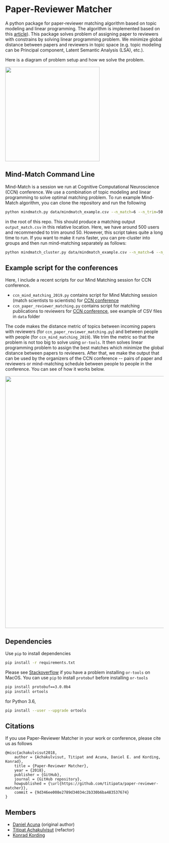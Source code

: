 # Paper-Reviewer Matcher

A python package for paper-reviewer matching algorithm based on topic modeling and linear programming. The algorithm is implemented based on this [article](http://www.cis.upenn.edu/~cjtaylor/PUBLICATIONS/pdfs/TaylorTR08.pdf)). This package solves problem of assigning paper to reviewers with constrains by solving linear programming problem. We minimize global distance between papers and reviewers in topic space (e.g. topic modeling can be Principal component, Latent Semantic Analysis (LSA), etc.).

Here is a diagram of problem setup and how we solve the problem.

<img src="figures/problem_setup.png" width="300">

## Mind-Match Command Line

Mind-Match is a session we run at Cognitive Computational Neuroscience (CCN) conference.
We use a combination of topic modeling and linear programming to solve optimal matching problem.
To run example Mind-Match algorithm, you can clone the repository and run the following

```sh
python mindmatch.py data/mindmatch_example.csv --n_match=6 --n_trim=50
```

in the root of this repo. This should produce a matching output `output_match.csv` in this relative location.
Here, we have around 500 users and recommended to trim around 50. However, this script takes quite a long time to run.
If you want to make it runs faster, you can pre-cluster into groups and then run mind-matching
separately as follows:

```sh
python mindmatch_cluster.py data/mindmatch_example.csv --n_match=6 --n_trim=50 --n_clusters=4
```

## Example script for the conferences

Here, I include a recent scripts for our Mind Matching session for CCN conference.

- `ccn_mind_matching_2019.py` contains script for Mind Matching session (match scientists to scientists) for [CCN conference](https://ccneuro.org/2018/)
- `ccn_paper_reviewer_matching.py` contains script for matching publications to reviewers for [CCN conference](https://ccneuro.org/2019/), see example of CSV files in `data` folder

The code makes the distance metric of topics between incoming papers with reviewers (for `ccn_paper_reviewer_matching.py`) and
between people with people (for `ccn_mind_matching_2019`). We trim the metric so that the problem is not too big to solve using `or-tools`.
It then solves linear programming problem to assign the best matches which minimize the global distance between papers to reviewers.
After that, we make the output that can be used by the organizers of the CCN conference -- pairs of paper and reviewers or mind-matching
schedule between people to people in the conference.
You can see of how it works below.

<img src="figures/paper_reviewer_matching.png" width="800">

## Dependencies

Use `pip` to install dependencies

```sh
pip install -r requirements.txt
```

Please see [Stackoverflow](http://stackoverflow.com/questions/26593497/cant-install-or-tools-on-mac-10-10) if you have a problem installing `or-tools` on MacOS. You can use `pip` to install `protobuf` before installing `or-tools`

```sh
pip install protobuf==3.0.0b4
pip install ortools
```

for Python 3.6,

```sh
pip install --user --upgrade ortools
```

## Citations

If you use Paper-Reviewer Matcher in your work or conference, please cite us as follows

```
@misc{achakulvisut2018,
    author = {Achakulvisut, Titipat and Acuna, Daniel E. and Kording, Konrad},
    title = {Paper-Reviewer Matcher},
    year = {2018},
    publisher = {GitHub},
    journal = {GitHub repository},
    howpublished = {\url{https://github.com/titipata/paper-reviewer-matcher}},
    commit = {9d346ee008e2789d34034c2b330b6ba483537674}
}
```

## Members

- [Daniel Acuna](https://scienceofscience.org/) (original author)
- [Titipat Achakulvisut](https://github.com/titipata) (refactor)
- [Konrad Kording](http://kordinglab.com/)
